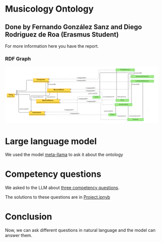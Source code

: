 # Musicology Ontology

## Done by Fernando González Sanz and Diego Rodriguez de Roa (Erasmus Student)
For more information here you have the report.
### RDF Graph
![Schema](ontology-schema.png)

# Large language model
We used the model [meta-llama](https://huggingface.co/meta-llama/Meta-Llama-3-8B-Instruct) to ask it about the ontology

# Competency questions
We asked to the LLM about [three competency questions](./competency-questions/).

The solutions to these questions are in [Project.ipnyb](./Project.ipynb)

# Conclusion
Now, we can ask different questions in natural language and the model can answer them.


